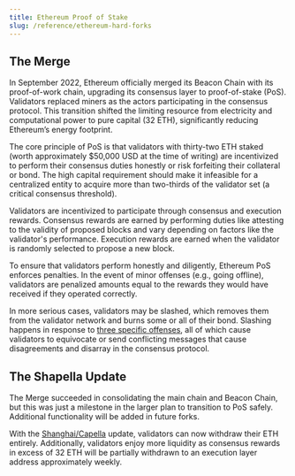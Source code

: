 ```yaml
---
title: Ethereum Proof of Stake
slug: /reference/ethereum-hard-forks
---
```


## The Merge

In September 2022, Ethereum officially merged its Beacon Chain with its proof-of-work chain, upgrading
its consensus layer to proof-of-stake (PoS). Validators replaced miners as the actors participating in
the consensus protocol. This transition shifted the limiting resource from electricity and computational
power to pure capital (32 ETH), significantly reducing Ethereum’s energy footprint.

The core principle of PoS is that validators with thirty-two ETH staked (worth approximately $50,000 USD at the time of writing) are incentivized to perform their consensus duties honestly or risk forfeiting their collateral or bond. The high capital requirement should make it infeasible for a centralized entity to acquire more than two-thirds of the validator set (a critical consensus threshold).

Validators are incentivized to participate through consensus and execution rewards. Consensus rewards are earned by performing duties like attesting to the validity of proposed blocks and vary depending on factors like the validator's performance. Execution rewards are earned when the validator is randomly selected to propose a new block.

To ensure that validators perform honestly and diligently, Ethereum PoS enforces penalties. In the event of minor offenses (e.g., going offline), validators are penalized amounts equal to the rewards they would have received if they operated correctly.

In more serious cases, validators may be slashed, which removes them from the validator network and burns some or all of their bond. Slashing happens in response to [three specific offenses](background/slash.md), all of which cause validators to equivocate or send conflicting messages that cause disagreements and disarray in the consensus protocol.

## The Shapella Update

The Merge succeeded in consolidating the main chain and Beacon Chain, but this was just a milestone in the larger plan to transition to PoS safely. Additional functionality will be added in future forks.

With the [Shanghai/Capella](https://notes.ethereum.org/@launchpad/withdrawals-faq) update, validators can now withdraw their ETH entirely. Additionally, validators enjoy more liquidity as consensus rewards in excess of 32 ETH will be partially withdrawn to an execution layer address approximately weekly. 